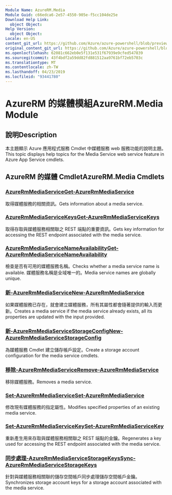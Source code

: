 ```yaml
---
Module Name: AzureRM.Media
Module Guid: c66edca6-2e57-4550-905e-f5cc104de25e
Download Help Link:
  object Object: 
Help Version:
  object Object: 
Locale: en-US
content_git_url: https://github.com/Azure/azure-powershell/blob/preview/src/ResourceManager/Media/Commands.Media/help/AzureRM.Media.md
original_content_git_url: https://github.com/Azure/azure-powershell/blob/preview/src/ResourceManager/Media/Commands.Media/help/AzureRM.Media.md
ms.openlocfilehash: 62081c662eb0e5f131e531f67939e9cfed547839
ms.sourcegitcommit: 43f4bdf2a59dd82fd881512aa9761bf72eb5703c
ms.translationtype: MT
ms.contentlocale: zh-TW
ms.lasthandoff: 04/23/2019
ms.locfileid: "93441780"
---
```

# <span data-ttu-id="a969b-101">AzureRM 的媒體模組</span><span class="sxs-lookup"><span data-stu-id="a969b-101">AzureRM.Media Module</span></span>
## <span data-ttu-id="a969b-102">說明</span><span class="sxs-lookup"><span data-stu-id="a969b-102">Description</span></span>
<span data-ttu-id="a969b-103">本主題顯示 Azure 應用程式服務 Cmdlet 中媒體服務 web 服務功能的說明主題。</span><span class="sxs-lookup"><span data-stu-id="a969b-103">This topic displays help topics for the Media Service web service feature in Azure App Service cmdlets.</span></span>

## <span data-ttu-id="a969b-104">AzureRM 的媒體 Cmdlet</span><span class="sxs-lookup"><span data-stu-id="a969b-104">AzureRM.Media Cmdlets</span></span>
### [<span data-ttu-id="a969b-105">AzureRmMediaService</span><span class="sxs-lookup"><span data-stu-id="a969b-105">Get-AzureRmMediaService</span></span>](Get-AzureRmMediaService.md)
<span data-ttu-id="a969b-106">取得媒體服務的相關資訊。</span><span class="sxs-lookup"><span data-stu-id="a969b-106">Gets information about a media service.</span></span>

### [<span data-ttu-id="a969b-107">AzureRmMediaServiceKeys</span><span class="sxs-lookup"><span data-stu-id="a969b-107">Get-AzureRmMediaServiceKeys</span></span>](Get-AzureRmMediaServiceKeys.md)
<span data-ttu-id="a969b-108">取得存取與媒體服務相關聯之 REST 端點的重要資訊。</span><span class="sxs-lookup"><span data-stu-id="a969b-108">Gets key information for accessing the REST endpoint associated with the media service.</span></span>

### [<span data-ttu-id="a969b-109">AzureRmMediaServiceNameAvailability</span><span class="sxs-lookup"><span data-stu-id="a969b-109">Get-AzureRmMediaServiceNameAvailability</span></span>](Get-AzureRmMediaServiceNameAvailability.md)
<span data-ttu-id="a969b-110">檢查是否有可用的媒體服務名稱。</span><span class="sxs-lookup"><span data-stu-id="a969b-110">Checks whether a media service name is available.</span></span>
<span data-ttu-id="a969b-111">媒體服務名稱是全域唯一的。</span><span class="sxs-lookup"><span data-stu-id="a969b-111">Media service names are globally unique.</span></span>

### [<span data-ttu-id="a969b-112">新-AzureRmMediaService</span><span class="sxs-lookup"><span data-stu-id="a969b-112">New-AzureRmMediaService</span></span>](New-AzureRmMediaService.md)
<span data-ttu-id="a969b-113">如果媒體服務已存在，就會建立媒體服務，所有其屬性都會隨著提供的輸入而更新。</span><span class="sxs-lookup"><span data-stu-id="a969b-113">Creates a media service if the media service already exists, all its properties are updated with the input provided.</span></span>

### [<span data-ttu-id="a969b-114">新-AzureRmMediaServiceStorageConfig</span><span class="sxs-lookup"><span data-stu-id="a969b-114">New-AzureRmMediaServiceStorageConfig</span></span>](New-AzureRmMediaServiceStorageConfig.md)
<span data-ttu-id="a969b-115">為媒體服務 Cmdlet 建立儲存帳戶設定。</span><span class="sxs-lookup"><span data-stu-id="a969b-115">Create a storage account configuration for the media service cmdlets.</span></span>

### [<span data-ttu-id="a969b-116">移除-AzureRmMediaService</span><span class="sxs-lookup"><span data-stu-id="a969b-116">Remove-AzureRmMediaService</span></span>](Remove-AzureRmMediaService.md)
<span data-ttu-id="a969b-117">移除媒體服務。</span><span class="sxs-lookup"><span data-stu-id="a969b-117">Removes a media service.</span></span>

### [<span data-ttu-id="a969b-118">Set-AzureRmMediaService</span><span class="sxs-lookup"><span data-stu-id="a969b-118">Set-AzureRmMediaService</span></span>](Set-AzureRmMediaService.md)
<span data-ttu-id="a969b-119">修改現有媒體服務的指定屬性。</span><span class="sxs-lookup"><span data-stu-id="a969b-119">Modifies specified properties of an existing media service.</span></span>

### [<span data-ttu-id="a969b-120">Set-AzureRmMediaServiceKey</span><span class="sxs-lookup"><span data-stu-id="a969b-120">Set-AzureRmMediaServiceKey</span></span>](Set-AzureRmMediaServiceKey.md)
<span data-ttu-id="a969b-121">重新產生用來存取與媒體服務相關聯之 REST 端點的金鑰。</span><span class="sxs-lookup"><span data-stu-id="a969b-121">Regenerates a key used for accessing the REST endpoint associated with the media service.</span></span>

### [<span data-ttu-id="a969b-122">同步處理-AzureRmMediaServiceStorageKeys</span><span class="sxs-lookup"><span data-stu-id="a969b-122">Sync-AzureRmMediaServiceStorageKeys</span></span>](Sync-AzureRmMediaServiceStorageKeys.md)
<span data-ttu-id="a969b-123">針對與媒體服務相關聯的儲存空間帳戶同步處理儲存空間帳戶金鑰。</span><span class="sxs-lookup"><span data-stu-id="a969b-123">Synchronizes storage account keys for a storage account associated with the media service.</span></span>

